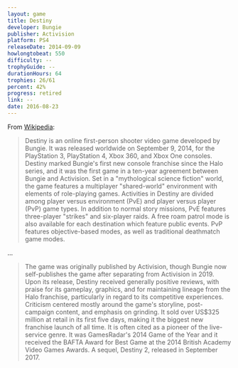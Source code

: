 ```yaml
---
layout: game
title: Destiny
developer: Bungie
publisher: Activision
platform: PS4
releaseDate: 2014-09-09
howlongtobeat: 550
difficulty: --
trophyGuide: --
durationHours: 64
trophies: 26/61
percent: 42%
progress: retired
link: --
date: 2016-08-23
---
```


From [Wikipedia](https://en.wikipedia.org/wiki/Destiny_(video_game)):

> Destiny is an online first-person shooter video game developed by Bungie. It was released worldwide on September 9, 2014, for the PlayStation 3, PlayStation 4, Xbox 360, and Xbox One consoles. Destiny marked Bungie's first new console franchise since the Halo series, and it was the first game in a ten-year agreement between Bungie and Activision. Set in a "mythological science fiction" world, the game features a multiplayer "shared-world" environment with elements of role-playing games. Activities in Destiny are divided among player versus environment (PvE) and player versus player (PvP) game types. In addition to normal story missions, PvE features three-player "strikes" and six-player raids. A free roam patrol mode is also available for each destination which feature public events. PvP features objective-based modes, as well as traditional deathmatch game modes.

…

> The game was originally published by Activision, though Bungie now self-publishes the game after separating from Activision in 2019. Upon its release, Destiny received generally positive reviews, with praise for its gameplay, graphics, and for maintaining lineage from the Halo franchise, particularly in regard to its competitive experiences. Criticism centered mostly around the game's storyline, post-campaign content, and emphasis on grinding. It sold over US$325 million at retail in its first five days, making it the biggest new franchise launch of all time. It is often cited as a pioneer of the live-service genre. It was GamesRadar's 2014 Game of the Year and it received the BAFTA Award for Best Game at the 2014 British Academy Video Games Awards. A sequel, Destiny 2, released in September 2017.
